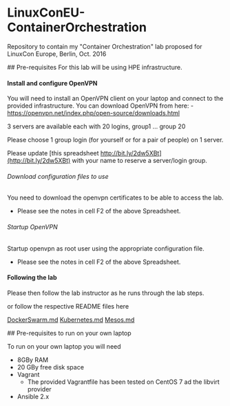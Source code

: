 # LinuxConEU-ContainerOrchestration
Repository to contain my "Container Orchestration" lab proposed for LinuxCon Europe, Berlin, Oct. 2016


<a name="prereq" />
## Pre-requisites
For this lab will be using HPE infrastructure.

#### Install and configure OpenVPN
You will need to install an OpenVPN client on your laptop and connect to the provided
infrastructure.
You can download OpenVPN from here:
    - https://openvpn.net/index.php/open-source/downloads.html

3 servers are available each with 20 logins, group1 ... group 20

Please choose 1 group login (for yourself or for a pair of people) on 1 server.

Please update [this spreadsheet http://bit.ly/2dw5XBt](http://bit.ly/2dw5XBt) with your name to reserve a server/login group.

###### Download configuration files to use

You need to download the openvpn certificates to be able to access the lab.

- Please see the notes in cell F2 of the above Spreadsheet.

###### Startup OpenVPN

Startup openvpn as root user using the appropriate configuration file.

- Please see the notes in cell F2 of the above Spreadsheet.

#### Following the lab

Please then follow the lab instructor as he runs through the lab steps.

or follow the respective README files here

[DockerSwarm.md](DockerSwarm.md)
[Kubernetes.md](Kubernetes.md)
[Mesos.md](Mesos.md)

<a name="prereq_remote" />
## Pre-requisites to run on your own laptop

To run on your own laptop you will need
- 8GBy RAM
- 20 GBy free disk space
- Vagrant
    - The provided Vagrantfile has been tested on CentOS 7 ad the libvirt provider
- Ansible 2.x



